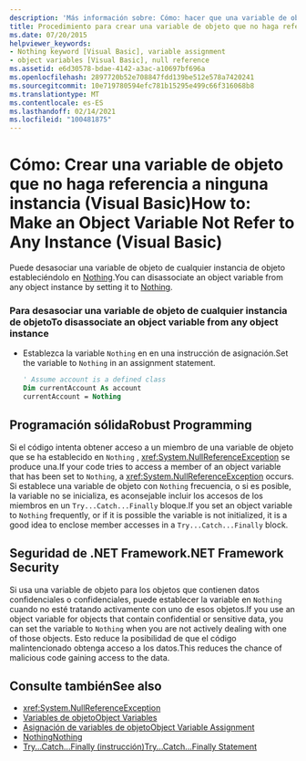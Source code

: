 ```yaml
---
description: 'Más información sobre: Cómo: hacer que una variable de objeto no haga referencia a ninguna instancia (Visual Basic)'
title: Procedimiento para crear una variable de objeto que no haga referencia a ninguna instancia
ms.date: 07/20/2015
helpviewer_keywords:
- Nothing keyword [Visual Basic], variable assignment
- object variables [Visual Basic], null reference
ms.assetid: e6d30578-bdae-4142-a3ac-a10697bf696a
ms.openlocfilehash: 2897720b52e708847fdd139be512e578a7420241
ms.sourcegitcommit: 10e719780594efc781b15295e499c66f316068b8
ms.translationtype: MT
ms.contentlocale: es-ES
ms.lasthandoff: 02/14/2021
ms.locfileid: "100481875"
---
```

# <a name="how-to-make-an-object-variable-not-refer-to-any-instance-visual-basic"></a><span data-ttu-id="6a312-103">Cómo: Crear una variable de objeto que no haga referencia a ninguna instancia (Visual Basic)</span><span class="sxs-lookup"><span data-stu-id="6a312-103">How to: Make an Object Variable Not Refer to Any Instance (Visual Basic)</span></span>

<span data-ttu-id="6a312-104">Puede desasociar una variable de objeto de cualquier instancia de objeto estableciéndolo en [Nothing](../../../language-reference/nothing.md).</span><span class="sxs-lookup"><span data-stu-id="6a312-104">You can disassociate an object variable from any object instance by setting it to [Nothing](../../../language-reference/nothing.md).</span></span>  
  
### <a name="to-disassociate-an-object-variable-from-any-object-instance"></a><span data-ttu-id="6a312-105">Para desasociar una variable de objeto de cualquier instancia de objeto</span><span class="sxs-lookup"><span data-stu-id="6a312-105">To disassociate an object variable from any object instance</span></span>  
  
- <span data-ttu-id="6a312-106">Establezca la variable `Nothing` en en una instrucción de asignación.</span><span class="sxs-lookup"><span data-stu-id="6a312-106">Set the variable to `Nothing` in an assignment statement.</span></span>  
  
    ```vb  
    ' Assume account is a defined class  
    Dim currentAccount As account  
    currentAccount = Nothing  
    ```  
  
## <a name="robust-programming"></a><span data-ttu-id="6a312-107">Programación sólida</span><span class="sxs-lookup"><span data-stu-id="6a312-107">Robust Programming</span></span>  

 <span data-ttu-id="6a312-108">Si el código intenta obtener acceso a un miembro de una variable de objeto que se ha establecido en `Nothing` , <xref:System.NullReferenceException> se produce una.</span><span class="sxs-lookup"><span data-stu-id="6a312-108">If your code tries to access a member of an object variable that has been set to `Nothing`, a <xref:System.NullReferenceException> occurs.</span></span> <span data-ttu-id="6a312-109">Si establece una variable de objeto con `Nothing` frecuencia, o si es posible, la variable no se inicializa, es aconsejable incluir los accesos de los miembros en un `Try...Catch...Finally` bloque.</span><span class="sxs-lookup"><span data-stu-id="6a312-109">If you set an object variable to `Nothing` frequently, or if it is possible the variable is not initialized, it is a good idea to enclose member accesses in a `Try...Catch...Finally` block.</span></span>  
  
## <a name="net-framework-security"></a><span data-ttu-id="6a312-110">Seguridad de .NET Framework</span><span class="sxs-lookup"><span data-stu-id="6a312-110">.NET Framework Security</span></span>  

 <span data-ttu-id="6a312-111">Si usa una variable de objeto para los objetos que contienen datos confidenciales o confidenciales, puede establecer la variable en `Nothing` cuando no esté tratando activamente con uno de esos objetos.</span><span class="sxs-lookup"><span data-stu-id="6a312-111">If you use an object variable for objects that contain confidential or sensitive data, you can set the variable to `Nothing` when you are not actively dealing with one of those objects.</span></span> <span data-ttu-id="6a312-112">Esto reduce la posibilidad de que el código malintencionado obtenga acceso a los datos.</span><span class="sxs-lookup"><span data-stu-id="6a312-112">This reduces the chance of malicious code gaining access to the data.</span></span>  
  
## <a name="see-also"></a><span data-ttu-id="6a312-113">Consulte también</span><span class="sxs-lookup"><span data-stu-id="6a312-113">See also</span></span>

- <xref:System.NullReferenceException>
- [<span data-ttu-id="6a312-114">Variables de objeto</span><span class="sxs-lookup"><span data-stu-id="6a312-114">Object Variables</span></span>](object-variables.md)
- [<span data-ttu-id="6a312-115">Asignación de variables de objeto</span><span class="sxs-lookup"><span data-stu-id="6a312-115">Object Variable Assignment</span></span>](object-variable-assignment.md)
- [<span data-ttu-id="6a312-116">Nothing</span><span class="sxs-lookup"><span data-stu-id="6a312-116">Nothing</span></span>](../../../language-reference/nothing.md)
- [<span data-ttu-id="6a312-117">Try...Catch...Finally (instrucción)</span><span class="sxs-lookup"><span data-stu-id="6a312-117">Try...Catch...Finally Statement</span></span>](../../../language-reference/statements/try-catch-finally-statement.md)

